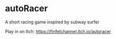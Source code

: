 # autoRacer
A short racing game inspired by subway surfer

Play in on Itch: https://finfetchannel.itch.io/autoracer
